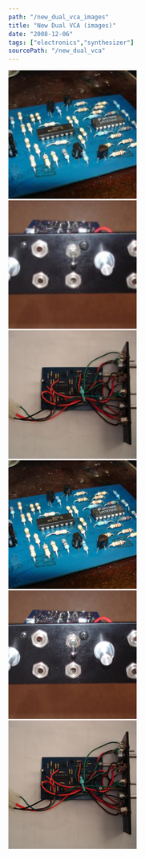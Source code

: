 ```yaml
---
path: "/new_dual_vca_images"
title: "New Dual VCA (images)"
date: "2008-12-06"
tags: ["electronics","synthesizer"]
sourcePath: "/new_dual_vca"
---
```


 ![vca-board-300x225.jpg_hexagon.jpeg](vca-board-300x225.jpg_hexagon.jpeg) ![vca_front-300x149.jpg_hexagon.jpeg](vca_front-300x149.jpg_hexagon.jpeg) ![vca_complete-300x225.jpg_hexagon.jpeg](vca_complete-300x225.jpg_hexagon.jpeg) ![vca-board.jpg_hexagon.jpeg](vca-board.jpg_hexagon.jpeg) ![vca_front.jpg_hexagon.jpeg](vca_front.jpg_hexagon.jpeg) ![vca_complete.jpg_hexagon.jpeg](vca_complete.jpg_hexagon.jpeg)